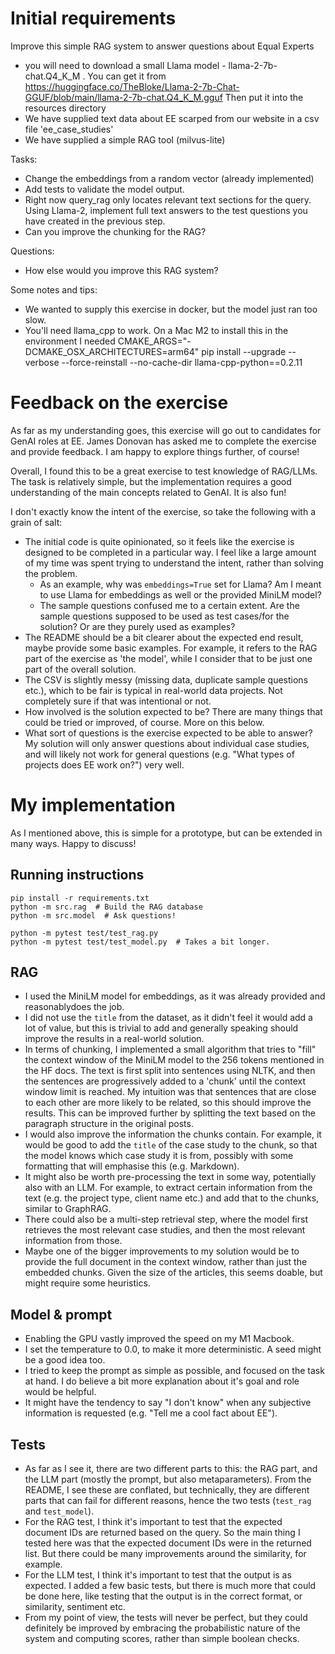 # Initial requirements
Improve this simple RAG system to answer questions about Equal Experts
- you will need to download  a small Llama model - llama-2-7b-chat.Q4_K_M . You can get it from https://huggingface.co/TheBloke/Llama-2-7b-Chat-GGUF/blob/main/llama-2-7b-chat.Q4_K_M.gguf Then put it into the resources directory
- We have supplied text data about EE scarped from our website in a csv file 'ee_case_studies'
- We have supplied a simple RAG tool (milvus-lite)

Tasks:
- Change the embeddings from a random  vector (already implemented)
- Add tests to validate the model output. 
- Right now query_rag only locates relevant text sections for the query. Using Llama-2, implement full text answers to the test questions you have created in the previous step. 
- Can you improve the chunking for the RAG?

Questions:
- How else would you improve this RAG system? 

Some notes and tips:
- We wanted to supply this exercise in docker, but the model just ran too slow.  
- You'll need llama_cpp to work. On a Mac M2 to install this in the environment I needed
CMAKE_ARGS="-DCMAKE_OSX_ARCHITECTURES=arm64" pip install --upgrade --verbose --force-reinstall --no-cache-dir llama-cpp-python==0.2.11

# Feedback on the exercise

As far as my understanding goes, this exercise will go out to candidates for GenAI roles at EE. James Donovan has asked me to complete the exercise and provide feedback. I am happy to explore things further, of course!

Overall, I found this to be a great exercise to test knowledge of RAG/LLMs. The task is relatively simple, but the implementation requires a good understanding of the main concepts related to GenAI. It is also fun!

I don't exactly know the intent of the exercise, so take the following with a grain of salt:
- The initial code is quite opinionated, so it feels like the exercise is designed to be completed in a particular way. I feel like a large amount of my time was spent trying to understand the intent, rather than solving the problem. 
    - As an example, why was `embeddings=True` set for Llama? Am I meant to use Llama for embeddings as well or the provided MiniLM model?
    - The sample questions confused me to a certain extent. Are the sample questions supposed to be used as test cases/for the solution? Or are they purely used as examples?
- The README should be a bit clearer about the expected end result, maybe provide some basic examples. For example, it refers to the RAG part of the exercise as 'the model', while I consider that to be just one part of the overall solution.
- The CSV is slightly messy (missing data, duplicate sample questions etc.), which to be fair is typical in real-world data projects. Not completely sure if that was intentional or not.
- How involved is the solution expected to be? There are many things that could be tried or improved, of course. More on this below.
- What sort of questions is the exercise expected to be able to answer? My solution will only answer questions about individual case studies, and will likely not work for general questions (e.g. "What types of projects does EE work on?") very well.

# My implementation

As I mentioned above, this is simple for a prototype, but can be extended in many ways. Happy to discuss!

## Running instructions
```
pip install -r requirements.txt
python -m src.rag  # Build the RAG database
python -m src.model  # Ask questions!

python -m pytest test/test_rag.py
python -m pytest test/test_model.py  # Takes a bit longer.
```

## RAG
- I used the MiniLM model for embeddings, as it was already provided and reasonablydoes the job.
- I did not use the `title` from the dataset, as it didn't feel it would add a lot of value, but this is trivial to add and generally speaking should improve the results in a real-world solution.
- In terms of chunking, I implemented a small algorithm that tries to "fill" the context window of the MiniLM model to the 256 tokens mentioned in the HF docs. The text is first split into sentences using NLTK, and then the sentences are progressively added to a 'chunk' until the context window limit is reached. My intuition was that sentences that are close to each other are more likely to be related, so this should improve the results. This can be improved further by splitting the text based on the paragraph structure in the original posts.
- I would also improve the information the chunks contain. For example, it would be good to add the `title` of the case study to the chunk, so that the model knows which case study it is from, possibly with some formatting that will emphasise this (e.g. Markdown). 
- It might also be worth pre-processing the text in some way, potentially also with an LLM. For example, to extract certain information from the text (e.g. the project type, client name etc.) and add that to the chunks, similar to GraphRAG.
- There could also be a multi-step retrieval step, where the model first retrieves the most relevant case studies, and then the most relevant information from those.
- Maybe one of the bigger improvements to my solution would be to provide the full document in the context window, rather than just the embedded chunks. Given the size of the articles, this seems doable, but might require some heuristics. 

## Model & prompt
- Enabling the GPU vastly improved the speed on my M1 Macbook.
- I set the temperature to 0.0, to make it more deterministic. A seed might be a good idea too.
- I tried to keep the prompt as simple as possible, and focused on the task at hand. I do believe a bit more explanation about it's goal and role would be helpful.
- It might have the tendency to say "I don't know" when any subjective information is requested (e.g. "Tell me a cool fact about EE").

## Tests
- As far as I see it, there are two different parts to this: the RAG part, and the LLM part (mostly the prompt, but also metaparameters). From the README, I see these are conflated, but technically, they are different parts that can fail for different reasons, hence the two tests (`test_rag` and `test_model`).
- For the RAG test, I think it's important to test that the expected document IDs are returned based on the query. So the main thing I tested here was that the expected document IDs were in the returned list. But there could be many improvements around the similarity, for example.
- For the LLM test, I think it's important to test that the output is as expected. I added a few basic tests, but there is much more that could be done here, like testing that the output is in the correct format, or similarity, sentiment etc.
- From my point of view, the tests will never be perfect, but they could definitely be improved by embracing the probabilistic nature of the system and computing scores, rather than simple boolean checks.

